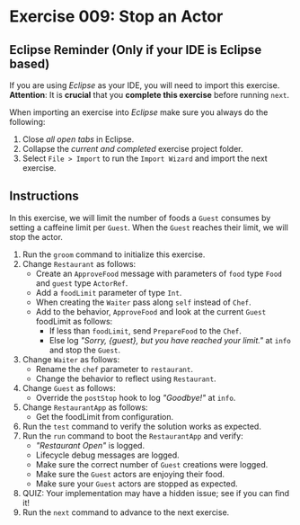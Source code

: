 # Exercise 009: Stop an Actor

## Eclipse Reminder (Only if your IDE is Eclipse based)

If you are using *Eclipse* as your IDE, you will need to import this exercise. **Attention**: It is **crucial** that you **complete this exercise** before running `next`.

When importing an exercise into *Eclipse* make sure you always do the following:

1. Close *all open tabs* in Eclipse.
2. Collapse the *current and completed* exercise project folder.
3. Select `File > Import` to run the `Import Wizard` and import the next exercise.

## Instructions

In this exercise, we will limit the number of foods a `Guest` consumes by setting a caffeine limit per `Guest`. When the `Guest` reaches their limit, we will stop the actor.

1. Run the `groom` command to initialize this exercise.
2. Change `Restaurant` as follows:
    - Create an `ApproveFood` message with parameters of `food` type `Food` and `guest` type `ActorRef`.
    - Add a `foodLimit` parameter of type `Int`.
    - When creating the `Waiter` pass along `self` instead of `Chef`.
    - Add to the behavior, `ApproveFood` and look at the current `Guest` foodLimit as follows:
        - If less than `foodLimit`, send `PrepareFood` to the `Chef`.
        - Else log *"Sorry, {guest}, but you have reached your limit."* at `info` and stop the `Guest`.
3. Change `Waiter` as follows:
    - Rename the `chef` parameter to `restaurant`.
    - Change the behavior to reflect using `Restaurant`.
4. Change `Guest` as follows:
    - Override the `postStop` hook to log *"Goodbye!"* at `info`.
5. Change `RestaurantApp` as follows:
    - Get the foodLimit from configuration.
6. Run the `test` command to verify the solution works as expected.
7. Run the `run` command to boot the `RestaurantApp` and verify:
    - *"Restaurant Open"* is logged.
    - Lifecycle debug messages are logged.
    - Make sure the correct number of `Guest` creations were logged.
    - Make sure the `Guest` actors are enjoying their food.
    - Make sure your `Guest` actors are stopped as expected.
8. QUIZ: Your implementation may have a hidden issue; see if you can find it!
9. Run the `next` command to advance to the next exercise.
